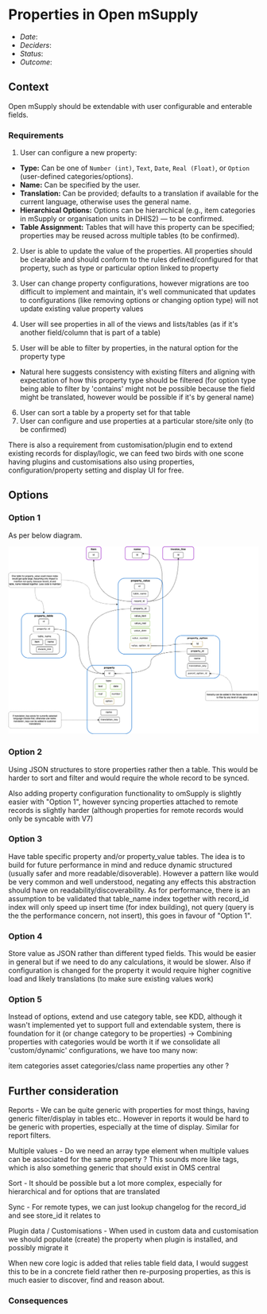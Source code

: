# Properties in Open mSupply

- _Date_: 
- _Deciders_: 
- _Status_:  
- _Outcome_: 

## Context

Open mSupply should be extendable with user configurable and enterable fields.

### Requirements

1. User can configure a new property:
- **Type:** Can be one of `Number (int)`, `Text`, `Date`, `Real (Float)`, or `Option` (user-defined categories/options).
- **Name:** Can be specified by the user.
- **Translation:** Can be provided; defaults to a translation if available for the current language, otherwise uses the general name.
- **Hierarchical Options:** Options can be hierarchical (e.g., item categories in mSupply or organisation units in DHIS2) — to be confirmed.
- **Table Assignment:** Tables that will have this property can be specified; properties may be reused across multiple tables (to be confirmed).

2. User is able to update the value of the properties. All properties should be clearable and should conform to the rules defined/configured for that property, such as type or particular option linked to property

3. User can change property configurations, however migrations are too difficult to implement and maintain, it's well communicated that updates to configurations (like removing options or changing option type) will not update existing value property values

4. User will see properties in all of the views and lists/tables (as if it's another field/column that is part of a table)

5. User will be able to filter by properties, in the natural option for the property type
- Natural here suggests consistency with existing filters and aligning with expectation of how this property type should be filtered (for option type being able to filter by 'contains' might not be possible because the field might be translated, however would be possible if it's by general name)
6. User can sort a table by a property set for that table
7. User can configure and use properties at a particular store/site only (to be confirmed)

There is also a requirement from customisation/plugin end to extend existing records for display/logic, we can feed two birds with one scone having plugins and customisations also using properties, configuration/property setting and display UI for free. 

## Options

### Option 1

As per below diagram.

![media](media/properties.drawio.png)

### Option 2

Using JSON structures to store properties rather then a table. This would be harder to sort and filter and would require the whole record to be synced. 

Also adding property configuration functionality to omSupply is slightly easier with "Option 1", however syncing properties attached to remote records is slightly harder (although properties for remote records would only be syncable with V7)

### Option 3

Have table specific property and/or property_value tables. The idea is to build for future performance in mind and reduce dynamic structured (usually safer and more readable/disoverable). However a pattern like would be very common and well understood, negating any effects this abstraction should have on readability/discoverability. As for performance, there is an assumption to be validated that table_name index together with record_id index will only speed up insert time (for index building), not query (query is the the performance concern, not insert), this goes in favour of "Option 1".

### Option 4

Store value as JSON rather than different typed fields. This would be easier in general but if we need to do any calculations, it would be slower. Also if configuration is changed for the property it would require higher cognitive load and likely translations (to make sure existing values work)

### Option 5

Instead of options, extend and use category table, see KDD, although it wasn't implemented yet to support full and extendable system, there is foundation for it (or change category to be properties) -> Combining properties with categories would be worth it if we consolidate all 'custom/dynamic' configurations, we have too many now:

item categories
asset categories/class
name properties
any other ?

## Further consideration

Reports - We can be quite generic with properties for most things, having generic filter/display in tables etc.. However in reports it would be hard to be generic with properties, especially at the time of display. Similar for report filters. 

Multiple values - Do we need an array type element when multiple values can be associated for the same property ? This sounds more like tags, which is also something generic that should exist in OMS central

Sort - It should be possible but a lot more complex, especially for hierarchical and for options that are translated

Sync - For remote types, we can just lookup changelog for the record_id and see store_id it relates to

Plugin data / Customisations - When used in custom data and customisation we should populate (create) the property when plugin is installed, and possibly migrate it 

When new core logic is added that relies table field data, I would suggest this to be in a concrete field rather then re-purposing properties, as this is much easier to discover, find and reason about.

### Consequences